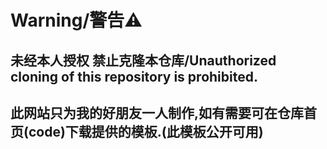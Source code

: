 # Warning/警告⚠

## 未经本人授权 禁止克隆本仓库/Unauthorized cloning of this repository is prohibited.
 
## 此网站只为我的好朋友一人制作,如有需要可在仓库首页(code)下载提供的模板.(此模板公开可用)
